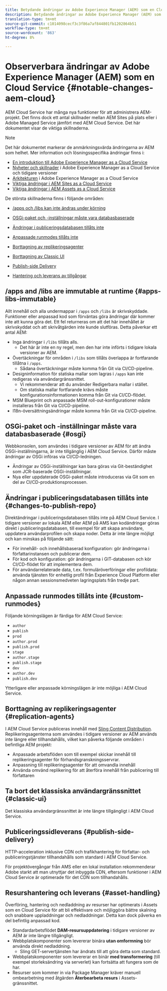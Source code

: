 ```yaml
---
title: Betydande ändringar av Adobe Experience Manager (AEM) som en Cloud Service
description: Betydande ändringar av Adobe Experience Manager (AEM) som en Cloud Service
translation-type: tm+mt
source-git-commit: c1014098cecf3c3f86a7af844801fb1202864b51
workflow-type: tm+mt
source-wordcount: '863'
ht-degree: 8%

---
```



# Observerbara ändringar av Adobe Experience Manager (AEM) som en Cloud Service {#notable-changes-aem-cloud}

AEM Cloud Service har många nya funktioner för  att administrera AEM-projekt. Det finns dock ett antal skillnader mellan AEM Sites på plats eller i Adobe Managed Service jämfört med AEM Cloud Service. Det här dokumentet visar de viktiga skillnaderna.

>[!NOTE]
>Det här dokumentet markerar de anmärkningsvärda ändringarna av AEM som helhet. Mer information och lösningsspecifika ändringar finns i:
>
>* [En introduktion till Adobe Experience Manager as a Cloud Service](/help/overview/introduction.md)
>* [Nyheter och skillnader](/help/overview/what-is-new-and-different.md) i Adobe Experience Manager as a Cloud Service och tidigare versioner
>* [Arkitekturen](/help/core-concepts/architecture.md) i Adobe Experience Manager as a Cloud Service
>* [Viktiga ändringar i AEM Sites as a Cloud Service](/help/sites-cloud/sites-cloud-changes.md)
>* [Viktiga ändringar i AEM Assets as a Cloud Service](/help/assets/assets-cloud-changes.md)


De största skillnaderna finns i följande områden:

* [/apps och /libs kan inte ändras under körning](#apps-libs-immutable)

* [OSGi-paket och -inställningar måste vara databasbaserade](#osgi)

* [Ändringar i publiceringsdatabasen tillåts inte](#changes-to-publish-repo)

* [Anpassade runmodes tillåts inte](#custom-runmodes)

* [Borttagning av replikeringsagenter](#replication-agents)

* [Borttagning av Classic UI](#classic-ui)

* [Publish-side Delivery](#publish-side-delivery)

* [Hantering och leverans av tillgångar](#asset-handling)

## /apps and /libs are immutable at runtime {#apps-libs-immutable}

Allt innehåll och alla undermappar i `/apps` och `/libs` är skrivskyddade. Funktioner eller anpassad kod som förväntas göra ändringar där kommer inte att kunna göra det. Ett fel returneras om att det här innehållet är skrivskyddat och att skrivåtgärden inte kunde slutföras. Detta påverkar ett antal AEM:

* Inga ändringar i `/libs` tillåts alls.
   * Det här är inte en ny regel, men den har inte införts i tidigare lokala versioner av AEM.
* Övertäckningar för områden i `/libs` som tillåts överlappa är fortfarande tillåtna i `/apps`.
   * Sådana övertäckningar måste komma från Git via CI/CD-pipeline.
* Designinformation för statiska mallar som lagras i `/apps` kan inte redigeras via användargränssnittet.
   * Vi rekommenderar att du använder Redigerbara mallar i stället.
   * Om statiska mallar fortfarande krävs måste konfigurationsinformationen komma från Git via CI/CD-flödet.
* MSM Blueprint och anpassade MSM roll-out-konfigurationer måste installeras från Git via CI/CD-pipeline.
* I18n-översättningsändringar måste komma från Git via CI/CD-pipeline.

## OSGi-paket och -inställningar måste vara databasbaserade {#osgi}

Webbkonsolen, som användes i tidigare versioner av AEM för att ändra OSGi-inställningarna, är inte tillgänglig i AEM Cloud Service. Därför måste ändringar av OSGi införas via CI/CD-ledningen.

* Ändringar av OSGi-inställningar kan bara göras via Git-beständighet som JCR-baserade OSGi-inställningar.
* Nya eller uppdaterade OSGi-paket måste introduceras via Git som en del av CI/CD-produktionsprocessen.

## Ändringar i publiceringsdatabasen tillåts inte {#changes-to-publish-repo}

Direktändringar i publiceringsdatabasen tillåts inte på AEM Cloud Service. I tidigare versioner av lokala AEM eller AEM på AMS kan kodändringar göras direkt i publiceringsdatabasen, till exempel för att skapa användare, uppdatera användarprofilen och skapa noder. Detta är inte längre möjligt och kan minskas på följande sätt:

* För innehåll- och innehållsbaserad konfiguration: gör ändringarna i författarinstansen och publicerar dem.
* För kod och konfiguration: gör ändringarna i GIT-databasen och kör CI/CD-flödet för att implementera dem.
* För användarrelaterade data, t.ex. formuläröverföringar eller profildata: använda tjänsten för enhetlig profil från Experience Cloud Platform eller någon annan sessionsmedveten lagringsplats från tredje part.

## Anpassade runmodes tillåts inte {#custom-runmodes}

Följande körningslägen är färdiga för AEM Cloud Service:

* `author`
* `publish`
* `prod`
* `author.prod`
* `publish.prod`
* `stage`
* `author.stage`
* `publish.stage`
* `dev`
* `author.dev`
* `publish.dev`

Ytterligare eller anpassade körningslägen är inte möjliga i AEM Cloud Service.

## Borttagning av replikeringsagenter {#replication-agents}

I AEM Cloud Service publiceras innehåll med [Sling Content Distribution](https://sling.apache.org/documentation/bundles/content-distribution.html). Replikeringsagenterna som användes i tidigare versioner av AEM används inte längre eller tillhandahålls, vilket kan påverka följande områden i befintliga AEM projekt:

* Anpassade arbetsflöden som till exempel skickar innehåll till replikeringsagenter för förhandsgranskningsservrar.
* Anpassning till replikeringsagenter för att omvandla innehåll
* Använda omvänd replikering för att återföra innehåll från publicering till författaren

## Ta bort det klassiska användargränssnittet {#classic-ui}

Det klassiska användargränssnittet är inte längre tillgängligt i AEM Cloud Service.

## Publiceringssidleverans {#publish-side-delivery}

HTTP-acceleration inklusive CDN och trafikhantering för författar- och publiceringstjänster tillhandahålls som standard i AEM Cloud Service.

För projektövergångar från AMS eller en lokal installation rekommenderar Adobe starkt att man utnyttjar det inbyggda CDN, eftersom funktioner i AEM Cloud Service är optimerade för det CDN som tillhandahålls.

## Resurshantering och leverans {#asset-handling}

Överföring, hantering och nedladdning av resurser har optimerats i Assets som en Cloud Service för att bli effektivare och möjliggöra bättre skalning och snabbare uppladdningar och nedladdningar. Detta kan dock påverka en del befintlig anpassad kod.

* Standardarbetsflödet **DAM-resursuppdatering** i tidigare versioner av AEM är inte längre tillgängligt.
* Webbplatskomponenter som levererar binära **utan omformning** bör använda direkt nedladdning.
   * Sling GET-servertjänsten har ändrats till att göra detta som standard.
* Webbplatskomponenter som levererar en binär **med transformering** (till exempel storleksändring via serverlet) kan fortsätta att fungera som de har.
* Resurser som kommer in via Package Manager kräver manuell ombearbetning med åtgärden **Återbearbeta resurs** i Assets-gränssnittet.
